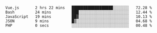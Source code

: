 <!--START_SECTION:waka-->

```text
Vue.js       2 hrs 22 mins   ██████████████████░░░░░░░   72.28 %
Bash         24 mins         ███░░░░░░░░░░░░░░░░░░░░░░   12.44 %
JavaScript   19 mins         ██▓░░░░░░░░░░░░░░░░░░░░░░   10.13 %
JSON         9 mins          █▒░░░░░░░░░░░░░░░░░░░░░░░   04.68 %
PHP          0 secs          ░░░░░░░░░░░░░░░░░░░░░░░░░   00.48 %
```

<!--END_SECTION:waka-->

